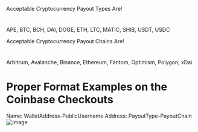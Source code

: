 Acceptable Cryptocurrency Payout Types Are!
#  
APE, BTC, BCH, DAI, DOGE, ETH, LTC, MATIC, SHIB, USDT, USDC

Acceptable Cryptocurrency Payout Chains Are!
#  
Arbitrum, Avalanche, Binance, Ethereum, Fantom, Optimism, Polygon, xDai

# Proper Format Examples on the Coinbase Checkouts
Name: WalletAddress-PublicUsername
Address: PayoutType-PayoutChain
![image](https://user-images.githubusercontent.com/8825800/205461359-df6b33ab-9302-4ab2-aab2-7d009e553594.png)
